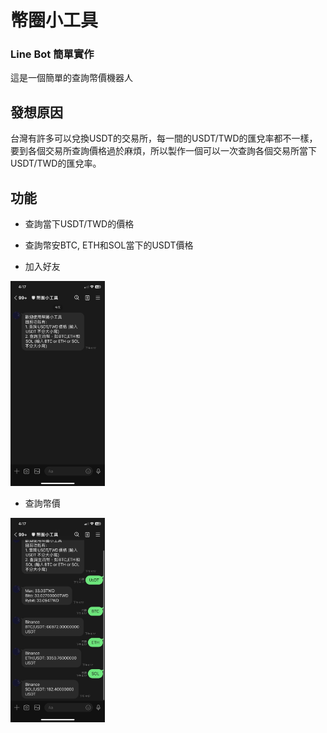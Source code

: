# 幣圈小工具
### Line Bot 簡單實作

這是一個簡單的查詢幣價機器人

## 發想原因
台灣有許多可以兌換USDT的交易所，每一間的USDT/TWD的匯兌率都不一樣，要到各個交易所查詢價格過於麻煩，所以製作一個可以一次查詢各個交易所當下USDT/TWD的匯兌率。

## 功能
- 查詢當下USDT/TWD的價格
- 查詢幣安BTC, ETH和SOL當下的USDT價格

- 加入好友
<img src="https://github.com/kaiser7410/LineBot/blob/main/%E6%BC%94%E7%A4%BA1.jpg" width="30%">

- 查詢幣價
<img src="https://github.com/kaiser7410/LineBot/blob/main/%E6%BC%94%E7%A4%BA2.jpg" width="30%">
